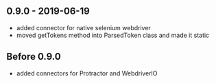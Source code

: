## 0.9.0 - 2019-06-19
* added connector for native selenium webdriver
* moved getTokens method into ParsedToken class and made it static
## Before 0.9.0
* added connectors for Protractor and WebdriverIO
